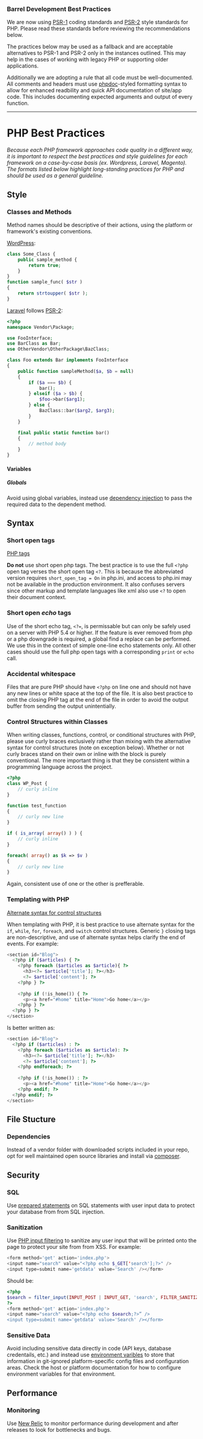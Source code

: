 ### Barrel Development Best Practices

We are now using [PSR-1](http://www.php-fig.org/psr/psr-1/) coding standards and [PSR-2](http://www.php-fig.org/psr/psr-2/) style standards for PHP. Please read these standards before reviewing the recommendations below.

The practices below may be used as a fallback and are acceptable alternatives to PSR-1 and PSR-2 only in the instances outlined. This may help in the cases of working with legacy PHP or supporting older applications.

Additionally we are adopting a rule that all code must be well-documented. All comments and headers must use [phpdoc](http://www.phpdoc.org/docs/latest/index.html)-styled formatting syntax to allow for enhanced readbility and quick API documentation of site/app code. This includes documenting expected arguments and output of every function.

---

# PHP Best Practices

_Because each PHP framework approaches code quality in a different way, it is important to respect the best practices and style guidelines for each framework on a case-by-case basis (ex. Wordpress, Laravel, Magento). The formats listed below highlight long-standing practices for PHP and should be used as a general guideline._

## Style

### Classes and Methods

Method names should be descriptive of their actions, using the platform or framework's existing conventions.

[WordPress](https://make.wordpress.org/core/handbook/best-practices/coding-standards/php/):
```php
class Some_Class {
    public sample_method {
        return true;
    }
}
function sample_func( $str )
{
    return strtoupper( $str );
}
```

[Laravel](https://laravel.com/docs/5.4/contributions#coding-style) follows [PSR-2](https://github.com/php-fig/fig-standards/blob/master/accepted/PSR-2-coding-style-guide.md):
```php
<?php
namespace Vendor\Package;

use FooInterface;
use BarClass as Bar;
use OtherVendor\OtherPackage\BazClass;

class Foo extends Bar implements FooInterface
{
    public function sampleMethod($a, $b = null)
    {
        if ($a === $b) {
            bar();
        } elseif ($a > $b) {
            $foo->bar($arg1);
        } else {
            BazClass::bar($arg2, $arg3);
        }
    }

    final public static function bar()
    {
        // method body
    }
}
```

#### Variables

##### Globals

Avoid using global variables, instead use [dependency injection](https://stackoverflow.com/questions/130794/what-is-dependency-injection) to pass the required data to the dependent method.

## Syntax

### Short open tags

[PHP tags](http://www.php.net/manual/en/language.basic-syntax.phptags.php)

**Do not** use short open php tags. The best practice is to use the full `<?php` open tag verses the short open tag `<?`. This is because the abbreviated version requires `short_open_tag = On` in php.ini, and access to php.ini may not be available in the production environment. It also confuses servers since other markup and template languages like xml also use `<?` to open their document context.

### Short open *echo* tags
Use of the short echo tag, `<?=`, is permissable but can only be safely used on a server with PHP 5.4 or higher. If the feature is ever removed from php or a php downgrade is required, a global find a replace can be performed. We use this in the context of simple one-line echo statements only. All other cases should use the full php open tags with a corresponding `print` or `echo` call.

### Accidental whitespace

Files that are pure PHP should have `<?php` on line one and should not have any new lines or white space at the top of the file. It is also best practice to omit the closing PHP tag at the end of the file in order to avoid the output buffer from sending the output unintentially.

### Control Structures within Classes

When writing classes, functions, control, or conditional structures with PHP, please use curly braces exclusively rather than mixing with the alternative syntax for control structures (note on exception below). Whether or not curly braces stand on their own or inline with the block is purely conventional. The more important thing is that they be consistent within a programming language across the project.

```php
<?php
class WP_Post {
    // curly inline
}

function test_function
{
    // curly new line
}

if ( is_array( array() ) ) {
    // curly inline
}

foreach( array() as $k => $v )
{
    // curly new line
}
```
Again, consistent use of one or the other is prefferable.

### Templating with PHP

[Alternate syntax for control structures](http://us1.php.net/alternative_syntax)

When templating with PHP, it is best practice to use alternate syntax for the `if`, `while`, `for`, `foreach`, and `switch` control structures. Generic `}` closing tags are non-descriptive, and use of alternate syntax helps clarify the end of events. For example:

```php
<section id="Blog">
  <?php if ($articles) { ?>
    <?php foreach ($articles as $article){ ?>
      <h3><?= $article['title']; ?></h3>
      <?= $article['content']; ?>
    <?php } ?>
    
    <?php if (!is_home()) { ?>
      <p><a href="#home" title="Home">Go home</a></p>
    <?php } ?>
  <?php } ?>
</section>
```

Is better written as:

```php
<section id="Blog">
  <?php if ($articles) : ?>
    <?php foreach ($articles as $article): ?>
      <h3><?= $article['title']; ?></h3>
      <?= $article['content']; ?>
    <?php endforeach; ?>
    
    <?php if (!is_home()) : ?>
      <p><a href="#home" title="Home">Go home</a></p>
    <?php endif; ?>
  <?php endif; ?>
</section>
```

## File Stucture

### Dependencies

Instead of a vendor folder with downloaded scripts included in your repo, opt for well maintained open source libraries and install via [composer](https://getcomposer.org).

## Security

### SQL

Use [prepared statements](http://php.net/manual/en/pdo.prepared-statements.php) on SQL statements with user input data to protect your database from from SQL injection. 

### Sanitization 

Use [PHP input filtering](http://www.php.net/manual/en/function.filter-input.php) to sanitize any user input that will be printed onto the page to protect your site from from XSS. For example:

```php
<form method='get' action='index.php'>
<input name="search" value="<?php echo $_GET['search'];?>" />
<input type=submit name='getdata' value='Search' /></form>
```

Should be:

```php
<?php
$search = filter_input(INPUT_POST | INPUT_GET, 'search', FILTER_SANITIZE_SPECIAL_CHARS);
?>
<form method='get' action='index.php'>
<input name="search" value="<?php echo $search;?>” />
<input type=submit name='getdata' value='Search' /></form>
```

### Sensitive Data

Avoid including sensitive data directly in code (API keys, database credentails, etc.) and instead use [environment varibles](https://scotch.io/tutorials/how-to-use-environment-variables) to store that information in git-ignored platform-specific config files and configuration areas. Check the host or platform documentation for how to configure environment variables for that environment.

## Performance

### Monitoring

Use [New Relic](https://newrelic.com) to monitor performance during development and after releases to look for bottlenecks and bugs.
